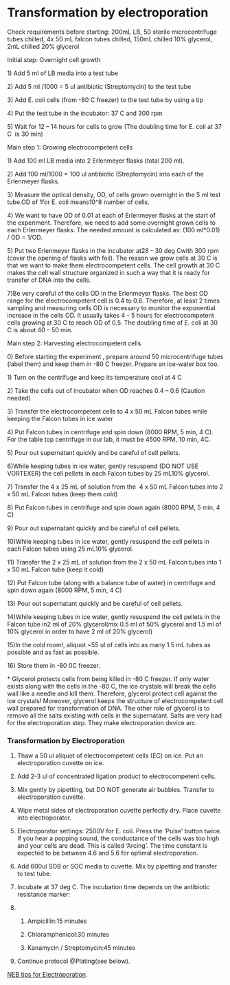 # Transformation by electroporation



Check requirements before starting: 200mL LB, 50 sterile microcentrifuge tubes chilled, 4x 50 mL falcon tubes chilled, 150mL chilled 10% glycerol, 2mL chilled 20% glycerol



Initial step: Overnight cell growth



1\) Add 5 ml of LB media into a test tube

2\) Add 5 ml /1000 = 5 ul antibiotic \(Streptomycin\) to the test tube

3\) Add E. coli cells \(from -80 ­­­C freezer\) to the test tube by using a tip

4\) Put the test tube in the incubator: 37 C and 300 rpm

5\) Wait for 12 – 14 hours for cells to grow \(The doubling time for E. coli at 37 C  is 30 min\)



Main step 1: Growing electrocompetent cells



1\) Add 100 ml LB media into 2 Erlenmeyer flasks \(total 200 ml\).

2\) Add 100 ml/1000 = 100 ul antibiotic \(Streptomycin\) into each of the Erlenmeyer flasks.

3\) Measure the optical density, OD, of cells grown overnight in the 5 ml test tube.OD of 1for E. coli means10^8 number of cells.

4\) We want to have OD of 0.01 at each of Erlenmeyer flasks at the start of the experiment. Therefore, we need to add some overnight grown cells to each Erlenmeyer flasks. The needed amount is calculated as: \(100 ml\*0.01\) / OD = 1/OD.

5\) Put two Erlenmeyer flasks in the incubator at28 - 30 deg Cwith 300 rpm \(cover the opening of flasks with foil\). The reason we grow cells at 30 C is that we want to make them electrocompetent cells. The cell growth at 30 C makes the cell wall structure organized in such a way that it is ready for transfer of DNA into the cells.

7\)Be very careful of the cells OD in the Erlenmeyer flasks. The best OD range for the electrocompetent cell is 0.4 to 0.6. Therefore, at least 2 times sampling and measuring cells OD is necessary to monitor the exponential increase in the cells OD. It usually takes 4 - 5 hours for electrocompetent cells growing at 30 C to reach OD of 0.5. The doubling time of E. coli at 30 C is about 40 – 50 min.   



Main step 2: Harvesting electrocompetent cells



0\) Before starting the experiment , prepare around 50 microcentrifuge tubes \(label them\) and keep them in -80 C freezer. Prepare an ice-water box too.

1\) Turn on the centrifuge and keep its temperature cool at 4 C

2\) Take the cells out of incubator when OD reaches 0.4 – 0.6 \(Caution needed\)

3\) Transfer the electrocompetent cells to 4 x 50 mL Falcon tubes while keeping the Falcon tubes in ice water

4\) Put Falcon tubes in centrifuge and spin down \(8000 RPM, 5 min, 4 C\). For the table top centrifuge in our lab, it must be 4500 RPM, 10 min, 4C.

5\) Pour out supernatant quickly and be careful of cell pellets.

6\)While keeping tubes in ice water, gently resuspend \(DO NOT USE VORTEXER\) the cell pellets in each Falcon tubes by 25 mL10% glycerol.

7\) Transfer the 4 x 25 mL of solution from the  4 x 50 mL Falcon tubes into 2 x 50 mL Falcon tubes \(keep them cold\)

8\) Put Falcon tubes in centrifuge and spin down again \(8000 RPM, 5 min, 4 C\)

9\) Pour out supernatant quickly and be careful of cell pellets.

10\)While keeping tubes in ice water, gently resuspend the cell pellets in each Falcon tubes using 25 mL10% glycerol.

11\) Transfer the 2 x 25 mL of solution from the 2 x 50 mL Falcon tubes into 1 x 50 mL Falcon tube \(keep it cold\)

12\) Put Falcon tube \(along with a balance tube of water\) in centrifuge and spin down again \(8000 RPM, 5 min, 4 C\)

13\) Pour out supernatant quickly and be careful of cell pellets.

14\)While keeping tubes in ice water, gently resuspend the cell pellets in the Falcon tube in2 ml of 20% glycerol\(mix 0.5 ml of 50% glycerol and 1.5 ml of 10% glycerol in order to have 2 ml of 20% glycerol\)

15\)In the cold room!, aliquot ~55 ul of cells into as many 1.5 mL tubes as possible and as fast as possible.

16\) Store them in -80 0C freezer.

  
\* Glycerol protects cells from being killed in -80 C freezer. If only water exists along with the cells in the -80 C, the ice crystals will break the cells wall like a needle and kill them. Therefore, glycerol protect cell against the ice crystals! Moreover, glycerol keeps the structure of electrocompetent cell wall prepared for transformation of DNA. The other role of glycerol is to remove all the salts existing with cells in the supernatant. Salts are very bad for the electroporation step. They make electroporation device arc.



### Transformation by Electroporation



1. Thaw a 50 ul aliquot of electrocompetent cells \(EC\) on ice. Put an electroporation cuvette on ice.

2. Add 2-3 ul of concentrated ligation product to electrocompetent cells.

3. Mix gently by pipetting, but DO NOT generate air bubbles. Transfer to electroporation cuvette.

4. Wipe metal sides of electroporation cuvette perfectly dry. Place cuvette into electroporator.

5. Electroporator settings: 2500V for E. coli. Press the ‘Pulse’ button twice. If you hear a popping sound, the conductance of the cells was too high and your cells are dead. This is called ‘Arcing’. The time constant is expected to be between 4.6 and 5.6 for optimal electroporation.

6. Add 600ul SOB or SOC media to cuvette. Mix by pipetting and transfer to test tube.

7. Incubate at 37 deg C. The incubation time depends on the antibiotic resistance marker:

8. 1. Ampicillin:15 minutes

   2. Chloramphenicol:30 minutes

   3. Kanamycin / Streptomycin:45 minutes
9. Continue protocol @Plating\(see below\).

  
[NEB tips for Electroporation](https://www.neb.com/tools-and-resources/usage-guidelines/electroporation-tips).



